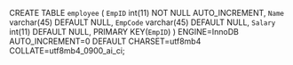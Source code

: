 CREATE TABLE `employee` (
	`EmpID` int(11) NOT NULL AUTO_INCREMENT,
    `Name` varchar(45) DEFAULT NULL,
    `EmpCode` varchar(45) DEFAULT NULL,
    `Salary` int(11) DEFAULT NULL,
    PRIMARY KEY(`EmpID`)
) ENGINE=InnoDB AUTO_INCREMENT=0 DEFAULT CHARSET=utf8mb4 COLLATE=utf8mb4_0900_ai_ci;